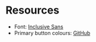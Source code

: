 # Resources

- Font: [Inclusive Sans](https://fonts.google.com/specimen/Inclusive+Sans)
- Primary button colours: [GitHub](https://github.com/)
